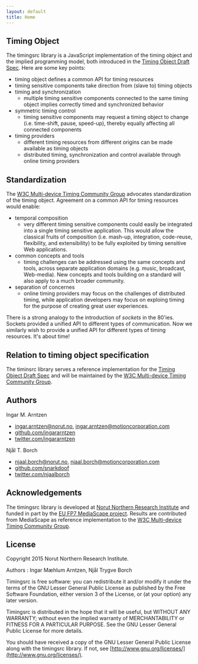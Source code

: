 ```yaml
---
layout: default
title: Home
---
```


## Timing Object

The timingsrc library is a JavaScript implementation of the timing object and the implied programming model, both introduced in the [Timing Object Draft Spec](http://webtiming.github.io/timingobject/). Here are some key points:

- timing object defines a common API for timing resources
- timing sensitive components take direction from (slave to) timing objects
- timing and synchronization
	- multiple timing sensitive components connected to the same timing object implies correctly timed and synchronized behavior
- symmetric timing control
	- timing sensitive components may request a timing object to change (i.e. time-shift, pause, speed-up), thereby equally affecting all connected components
- timing providers
	- different timing resources from different origins can be made available as timing objects
	- distributed timing, synchronization and control available through online timing providers


## Standardization

The [W3C Multi-device Timing Community Group](https://www.w3.org/community/webtiming/) advocates standardization of the timing object. Agreement on a common API for timing resources would enable:

- temporal composition
	- very different timing sensitive components could easily be integrated into a single timing sensitive application. This would allow the classical fruits of composition (i.e. mash-up, integration, code-reuse, flexibility, and extensibility) to be fully exploited by timing sensitive Web applications.
- common concepts and tools
	- timing challenges can be addressed using the same concepts and tools, across separate application domains (e.g. music, broadcast, Web-media). New concepts and tools building on a standard will also apply to a much broader community.  
- separation of concernes
	- online timing providers may focus on the challenges of distributed timing, while application developers may focus on exploing timing for the purpose of creating great user experiences.     

There is a strong analogy to the introduction of *sockets* in the 80'ies. Sockets provided a unified API to different types of communication. Now we similarly wish to provide a unified API for different types of timing resources. It's about time!


## Relation to timing object specification

The timinsrc library serves a reference implementation for the [Timing Object Draft Spec](http://webtiming.github.io/timingobject/) and will be maintained by the [W3C Multi-device Timing Community Group](https://www.w3.org/community/webtiming/).

## Authors

Ingar M. Arntzen 

- [ingar.arntzen@norut.no](mailto://ingar.arntzen@norut.no), [ingar.arntzen@motioncorporation.com](mailto://ingar.arntzen@motioncorporation.com)
- [github.com/ingararntzen](https://github.com/ingararntzen)
- [twitter.com/ingararntzen](https://twitter.com/ingararntzen)

Njål T. Borch

- [njaal.borch@norut.no](mailto://njaal.borch@norut.no), [njaal.borch@motioncorporation.com](mailto://njaal.borch@motioncorporation.com)
- [github.com/snarkdoof](https://github.com/snarkdoof)
- [twitter.com/njaalborch](https://twitter.com/njaalborch)


## Acknowledgements

The timingsrc library is developed at [Norut Northern Research Institute](http://norut.no/) and funded in part by the [EU FP7 MediaScape project](http://mediascapeproject.eu). Results are contributed from MediaScape as reference implementation to the [W3C Multi-device Timing Community Group](https://www.w3.org/community/webtiming/).


## License

Copyright 2015 Norut Northern Research Institute.

Authors : Ingar Mæhlum Arntzen, Njål Trygve Borch

Timingsrc is free software: you can redistribute it and/or modify it under the terms of the GNU Lesser General Public License as published by the Free Software Foundation, either version 3 of the License, or (at your option) any later version.

Timingsrc is distributed in the hope that it will be useful, but WITHOUT ANY WARRANTY; without even the implied warranty of MERCHANTABILITY or FITNESS FOR A PARTICULAR PURPOSE.  See the GNU Lesser General Public License for more details.

You should have received a copy of the GNU Lesser General Public License along with the timingsrc library.  If not, see [http://www.gnu.org/licenses/](http://www.gnu.org/licenses/).


